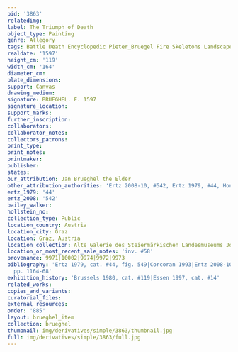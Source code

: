 ```yaml
---
pid: '3863'
relatedimg: 
label: The Triumph of Death
object_type: Painting
genre: Allegory
tags: Battle Death Encyclopedic Pieter_Bruegel Fire Skeletons Landscape
realdate: '1597'
height_cm: '119'
width_cm: '164'
diameter_cm: 
plate_dimensions: 
support: Canvas
drawing_medium: 
signature: BRUEGHEL. F. 1597
signature_location: 
support_marks: 
further_inscription: 
collaborators: 
collaborator_notes: 
collectors_patrons: 
print_type: 
print_notes: 
printmaker: 
publisher: 
states: 
our_attribution: Jan Brueghel the Elder
other_attribution_authorities: 'Ertz 2008-10, #542, Ertz 1979, #44, Honig database'
ertz_1979: '44'
ertz_2008: '542'
bailey_walker: 
hollstein_no: 
collection_type: Public
location_country: Austria
location_city: Graz
location: Graz, Austria
location_collection: Alte Galerie des Steiermärkischen Landesmuseums Joanneum
location_or_most_recent_sale_notes: 'inv. #58'
provenance: 9971|10002|9974|9972|9973
bibliography: 'Ertz 1979, cat. #44, fig. 549|Corcoran 1993|Ertz 2008-10, cat. #542,
  pp. 1164-68'
exhibition_history: 'Brussels 1980, cat. #119|Essen 1997, cat. #14'
related_works: 
copies_and_variants: 
curatorial_files: 
external_resources: 
order: '885'
layout: brueghel_item
collection: brueghel
thumbnail: img/derivatives/simple/3863/thumbnail.jpg
full: img/derivatives/simple/3863/full.jpg
---
```

